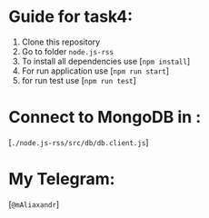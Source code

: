 # Guide for task4:

1. Clone this repository
2. Go to folder `node.js-rss`
3. To install all dependencies use [`npm install`]
4. For run application use [`npm run start`]
5. for run test use [`npm run test`]

# Connect to MongoDB in :  
[`./node.js-rss/src/db/db.client.js`]

# My Telegram: 
[`@mAliaxandr`]
